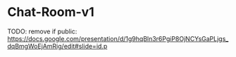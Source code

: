 # Chat-Room-v1

TODO: remove if public:
https://docs.google.com/presentation/d/1g9hqBln3r6PgiP8OjNCYsGaPLjgs_dqBmgWoEjAmRig/edit#slide=id.p
